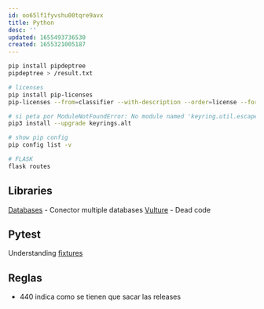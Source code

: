 ```yaml
---
id: oo65lf1fyvshu00tqre9avx
title: Python
desc: ''
updated: 1655493736530
created: 1655321005187
---
```


```bash
pip install pipdeptree 
pipdeptree > /result.txt

# licenses
pip install pip-licenses
pip-licenses --from=classifier --with-description --order=license --format=html --output-file=/result.html

# si peta por ModuleNotFoundError: No module named 'keyring.util.escape'
pip3 install --upgrade keyrings.alt

# show pip config
pip config list -v

# FLASK
flask routes
```

## Libraries

[Databases](https://www.encode.io/databases/) - Conector multiple databases
[Vulture](https://pypi.org/project/vulture/) - Dead code
## Pytest

Understanding [fixtures](https://betterprogramming.pub/understand-5-scopes-of-pytest-fixtures-1b607b5c19ed)

## Reglas

- 440 indica como se tienen que sacar las releases

